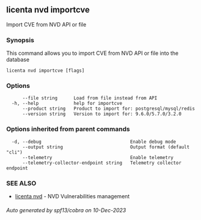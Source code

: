 ## licenta nvd importcve

Import CVE from NVD API or file

### Synopsis

This command allows you to import CVE from NVD API or file into the database

```
licenta nvd importcve [flags]
```

### Options

```
      --file string      Load from file instead from API
  -h, --help             help for importcve
      --product string   Product to import for: postgresql/mysql/redis
      --version string   Version to import for: 9.6.0/5.7.0/3.2.0
```

### Options inherited from parent commands

```
  -d, --debug                                 Enable debug mode
      --output string                         Output format (default "cli")
      --telemetry                             Enable telemetry
      --telemetry-collector-endpoint string   Telemetry collector endpoint
```

### SEE ALSO

* [licenta nvd](licenta_nvd.md)	 - NVD Vulnerabilities management

###### Auto generated by spf13/cobra on 10-Dec-2023
